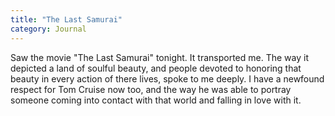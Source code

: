 ```yaml
---
title: "The Last Samurai"
category: Journal
---
```


Saw the movie "The Last Samurai" tonight.  It transported me.  The way
it depicted a land of soulful beauty, and people devoted to honoring
that beauty in every action of there lives, spoke to me deeply.  I have
a newfound respect for Tom Cruise now too, and the way he was able to
portray someone coming into contact with that world and falling in love
with it.


